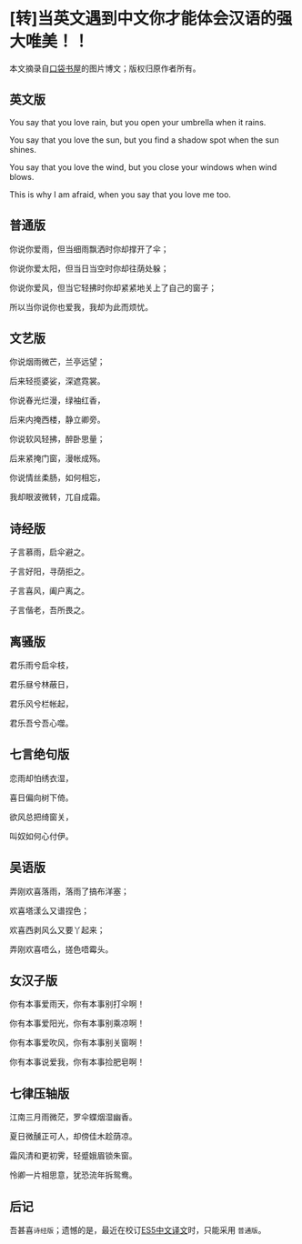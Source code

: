 # [转]当英文遇到中文你才能体会汉语的强大唯美！！

本文摘录自[口袋书屋](http://weibo.com/1993350880/Bf1lmy0pR)的图片博文；版权归原作者所有。

## 英文版

You say that you love rain, but you open your umbrella when it rains.

You say that you love the sun, but you find a shadow spot when the sun shines.

You say that you love the wind, but you close your windows when wind blows.

This is why I am afraid, when you say that you love me too.

## 普通版

你说你爱雨，但当细雨飘洒时你却撑开了伞；

你说你爱太阳，但当日当空时你却往荫处躲；

你说你爱风，但当它轻拂时你却紧紧地关上了自己的窗子；

所以当你说你也爱我，我却为此而烦忧。

## 文艺版

你说烟雨微芒，兰亭远望；

后来轻揽婆娑，深遮霓裳。

你说春光烂漫，绿袖红香，

后来内掩西楼，静立卿旁。

你说软风轻拂，醉卧思量；

后来紧掩门窗，漫帐成殇。

你说情丝柔肠，如何相忘，

我却眼波微转，兀自成霜。

## 诗经版

子言慕雨，启伞避之。

子言好阳，寻荫拒之。

子言喜风，阖户离之。

子言偕老，吾所畏之。

## 离骚版

君乐雨兮启伞枝，

君乐昼兮林蔽日，

君乐风兮栏帐起，

君乐吾兮吾心噬。

## 七言绝句版

恋雨却怕绣衣湿，

喜日偏向树下倚。

欲风总把绮窗关，

叫奴如何心付伊。

## 吴语版

弄刚欢喜落雨，落雨了搞布洋塞；

欢喜塔漾么又谱捏色；

欢喜西剥风么又要丫起来；

弄刚欢喜唔么，搓色唔霉头。

## 女汉子版

你有本事爱雨天，你有本事别打伞啊！

你有本事爱阳光，你有本事别乘凉啊！

你有本事爱吹风，你有本事别关窗啊！

你有本事说爱我，你有本事捡肥皂啊！

## 七律压轴版

江南三月雨微茫，罗伞蝶烟湿幽香。

夏日微醺正可人，却傍佳木趁荫凉。

霜风清和更初霁，轻蹙娥眉锁朱窗。

怜卿一片相思意，犹恐流年拆鸳鸯。

## 后记

吾甚喜`诗经版`；遗憾的是，最近在校订[ES5中文译文](https://github.com/w3c-html-ig-zh/ES5)时，只能采用
`普通版`。
